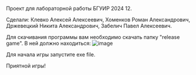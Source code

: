 Проект для лабораторной работы БГУИР 2024 12. 

Сделали: Клевко Алексей Алексеевич, Хоменков Роман Александрович, Држевецкий Никита Александрович, Забелич Павел Алексеевич.

Для скачивания программы вам необходимо скачать папку "release game". В ней должно находиться:
![image](https://github.com/user-attachments/assets/efcb0c94-432b-4963-9b31-2cd822069c66)


Для начала игры запустите exe file.

Приятной игры!
